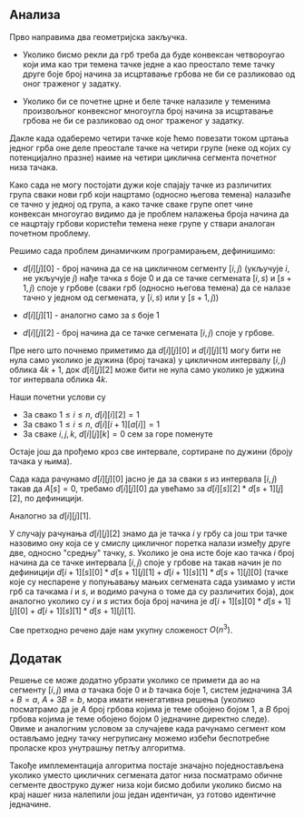 
## Анализа

Прво направима два геометријска закључка.

* Уколико бисмо рекли да грб треба да буде конвексан четвороугао који има као три темена тачке једне а као преостало теме тачку друге боје број начина за исцртавање грбова не би се разликовао од оног траженог у задатку.

* Уколико би се почетне црне и беле тачке налазиле у теменима произвољног конвексног многоугла број начина за исцртавање грбова не би се разликовао од оног траженог у задатку.

Дакле када одаберемо четири тачке које ћемо повезати током цртања једног грба оне деле преостале тачке на четири групе (неке од којих су потенцијално празне) наиме на четири циклична сегмента почетног низа тачака. 

Како сада не могу постојати дужи које спајају тачке из различитих група сваки нови грб који нацртамо (односно његова темена) налазиће се тачно у једној од група, а како тачке сваке групе опет чине конвексан многоугао видимо да је проблем налажења броја начина да се нацртају грбови користећи темена неке групе у ствари аналоган почетном проблему.

Решимо сада проблем динамичким програмирањем, дефинишимо:

* $d[i][j][0]$ - број начина да се на цикличном сегменту $[i, j)$ (укључује $i$, не укључује $j$) нађе тачка $s$ боје $0$ и да се тачке сегмената $[i,s)$ и $[s + 1, j)$ споје у грбове (сваки грб (односно његова темена) да се налазе тачно у једном од сегмената, у $[i,s)$ или у $[s + 1, j)$)

* $d[i][j][1]$ - аналогно само за $s$ боје $1$

* $d[i][j][2]$ - број начина да се тачке сегмената $[i, j)$ споје у грбове.

Пре него што почнемо приметимо да $d[i][j][0]$ и $d[i][j][1]$ могу бити не нула само уколико је дужина (број тачака) у цикличном интервалу $[i, j)$ облика $4k + 1$, док $d[i][j][2]$ може бити не нула само уколико је уджина тог интервала облика $4k$.

Наши почетни услови су 

* За свако $1 \leq i \leq n$, $d[i][i][2] = 1$
* За свако $1 \leq i \leq n$, $d[i][i + 1][a[i]] = 1$
* За сваке $i, j, k$, $d[i][j][k] = 0$ сем за горе поменуте

Остаје још да прођемо кроз све интервале, сортиране по дужини (броју тачака у њима).

Сада кадa рачунамо $d[i][j][0]$ јасно је да за сваки $s$ из интервала $[i, j)$ такав да $A[s] = 0$, требамо $d[i][j][0]$ да увећамо за $d[i][s][2] * d[s + 1][j][2]$, по дефиницији.

Аналогно за $d[i][j][1]$.

У случају рачунања $d[i][j][2]$ знамо да је тачка $i$ у грбу са још три тачке назовимо ону која се у смислу цикличног поретка налази између друге две, односно "средњу" тачку, $s$. Уколико је она исте боје као тачка $i$ број начина да се тачке интервала $[i, j)$ споје у грбове на такав начин је по дефиницији $d[i + 1][s][0] * d[s + 1][j][1] + d[i + 1][s][1] * d[s + 1][j][0]$ (тачке које су неспарене у попуњавању мањих сегмената сада узимамо у исти грб са тачкама $i$ и $s$, и водимо рачуна о томе да су различитих боја), док аналогно уколико су $i$ и $s$ истих боја број начина је $d[i + 1][s][0] * d[s + 1][j][0] + d[i + 1][s][1] * d[s + 1][j][1]$.

Све претходно речено даје нам укупну сложеност $О(n^3)$.

## Додатак

Решење се може додатно убрзати уколико се примети да ао на сегменту $[i, j)$ има $a$ тачака боје $0$ и $b$ тачака боје $1$, систем једначина $3A + B = a$, $A + 3B = b$, мора имати ненегативна решења (уколико посматрамо да је $A$ број грбова којима је теме обојено бојом $1$, а $B$ број грбова којима је теме обојено бојом $0$ једначине директно следе). Овиме и аналогним условом за случајеве када рачунамо сегмент ком остављамо једну тачку негруписану можемо избећи беспотребне проласке кроз унутрашњу петљу алгоритма.

Такође имплементација алгоритма постаје значајно поједностављена уколико уместо цикличних сегмената датог низа посматрамо обичне сегменте двоструко дужег низа који бисмо добили уколико бисмо на крај нашег низа налепили још један идентичан, уз готово идентичне једначине.

